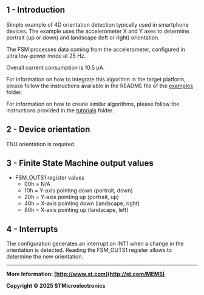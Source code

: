 ## 1 - Introduction

Simple example of 4D orientation detection typically used in smartphone devices. The example uses the accelerometer X and Y axes to determine portrait (up or down) and landscape (left or right) orientation.

The FSM processes data coming from the accelerometer, configured in ultra low-power mode at 25 Hz.

Overall current consumption is 10.5 µA.

For information on how to integrate this algorithm in the target platform, please follow the instructions available in the README file of the [examples](../../../examples) folder.

For information on how to create similar algorithms, please follow the instructions provided in the [tutorials](../../../tutorials) folder.

## 2 - Device orientation

ENU orientation is required.

## 3 - Finite State Machine output values

- FSM_OUTS1 register values
  - 00h = N/A
  - 10h = Y-axis pointing down (portrait, down)
  - 20h = Y-axis pointing up (portrait, up)
  - 40h = X-axis pointing down (landscape, right)
  - 80h = X-axis pointing up (landscape, left)

## 4 - Interrupts

The configuration generates an interrupt on INT1 when a change in the orientation is detected. Reading the FSM_OUTS1 register allows to determine the new orientation.

------

**More Information: [http://www.st.com](http://st.com/MEMS)**

**Copyright © 2025 STMicroelectronics**